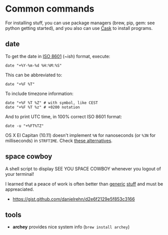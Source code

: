 Common commands
===============

For installing stuff, you can use package managers (brew, pip, gem: see python getting started), and you also can use [Cask][cask] to install programs.

[cask]: https://caskroom.github.io

date
----

To get the date in [ISO 8601][iso8601] (~ish) format, execute:

	date "+%Y-%m-%d %H:%M:%S"
	
This can be abbreviated to:
	
	date "+%F %T"
	
To include timezone information:

	date "+%F %T %Z" # with symbol, like CEST
	date "+%F %T %z" # +0200 notation

And to print UTC time, in 100% correct ISO 8601 format:
	
	date -u "+%FT%TZ"

OS X El Capitan (10.11) doesn't implement `%N` for nanoseconds (or `%3N` for milliseconds) in `STRFTIME`. Check [these alternatives][nanoSecondsOnOsX].

[iso8601]: https://en.wikipedia.org/wiki/ISO_8601

[nanoSecondsOnOsX]: http://serverfault.com/a/423642


space cowboy
------------

A shell script to display SEE YOU SPACE COWBOY whenever you logout of your terminal!

I learned that a peace of work is often better than 
[generic](http://patorjk.com/software/taag/#p=display&f=Graceful&t=See%20You%20Space%20Cowboy) 
[stuff](https://github.com/busyloop/lolcat) and must be appreaciated. 

* <https://gist.github.com/danielrehn/d2e6f2129e5f853c3166>


tools
-----

* **archey** provides nice system info (`brew install archey`)


